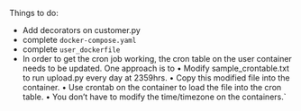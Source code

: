 Things to do:
- Add decorators on customer.py
- complete `docker-compose.yaml`
- complete `user_dockerfile`
- In order to get the cron job working, the cron table on the user container needs to be updated. One
approach is to
    • Modify sample_crontable.txt to run upload.py every day at 2359hrs.
    • Copy this modified file into the container.
    • Use crontab on the container to load the file into the cron table.
    • You don’t have to modify the time/timezone on the containers.`